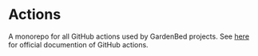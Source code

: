 # Actions

A monorepo for all GitHub actions used by GardenBed projects.
See [here](https://docs.github.com/en/actions) for official documention of GitHub actions.
